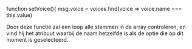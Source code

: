function setVoice(){
			msg.voice = voices.find(voice => voice.name === this.value)
			
Door deze functie zal een loop alle stemmen in de array controleren, en vind hij het atribuut waarbij de naam hetzelfde is als de optie die op dit moment is geselecteerd. 